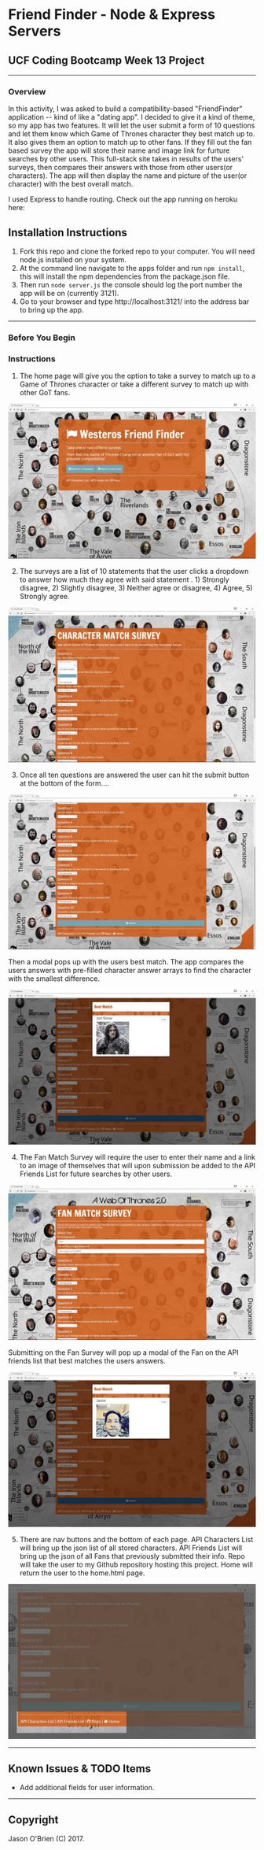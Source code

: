 # Friend Finder - Node & Express Servers

## UCF Coding Bootcamp Week 13 Project

---

### Overview

In this activity, I was asked to build a compatibility-based "FriendFinder" application -- kind of like a "dating app". I decided to give it a kind of theme, so my app has two features. It will let the user submit a form of 10 questions and let them know which Game of Thrones character they best match up to. It also gives them an option to match up to other fans. If they fill out the fan based survey the app will store their name and image link for furture searches by other users. This full-stack site takes in results of the users' surveys, then compares their answers with those from other users(or characters). The app will then display the name and picture of the user(or character) with the best overall match.

I used Express to handle routing. Check out the app running on heroku here:

## Installation Instructions

1. Fork this repo and clone the forked repo to your computer. You will need node.js installed on your system.
2. At the command line navigate to the apps folder and run `npm install`, this will install the npm dependencies from the package.json file.
2. Then run `node server.js` the console should log the port number the app will be on (currently 3121).
4. Go to your browser and type http://localhost:3121/ into the address bar to bring up the app.

---

### Before You Begin

### Instructions

1. The home page will give you the option to take a survey to match up to a Game of Thrones character or take a different survey to match up with other GoT fans.

![Home-Page](/app/public/assets/images/screenshot_home.jpg)

2. The surveys are a list of 10 statements that the user clicks a dropdown to answer how much they agree with said statement . 1) Strongly disagree, 2) Slightly disagree, 3) Neither agree or disagree, 4) Agree, 5) Strongly agree.

![Question](/app/public/assets/images/screenshot_question.jpg)

3. Once all ten questions are answered the user can hit the submit button at the bottom of the form....

![Submit](/app/public/assets/images/screenshot_submit.jpg)

Then a modal pops up with the users best match. The app compares the users answers with pre-filled character answer arrays to find the character with the smallest difference.

![CharModal](/app/public/assets/images/screenshot_charmodal.jpg)

4. The Fan Match Survey will require the user to enter their name and a link to an image of themselves that will upon submission be added to the API Friends List for future searches by other users.

![FanSurvey](/app/public/assets/images/screenshot_fansurvey.jpg)

Submitting on the Fan Survey will pop up a modal of the Fan on the API friends list that best matches the users answers.

![FanModal](/app/public/assets/images/screenshot_fanmodal.jpg)

5. There are nav buttons and the bottom of each page. API Characters List will bring up the json list of all stored characters. API Friends List will bring up the json of all Fans that previously submitted their info. Repo will take the user to my Github repository hosting this project. Home will return the user to the home.html page.

![Nav](/app/public/assets/images/screenshot_nav.jpg)



- - -
## Known Issues & TODO Items

  * Add additional fields for user information.


- - -

## Copyright

Jason O'Brien (C) 2017.
